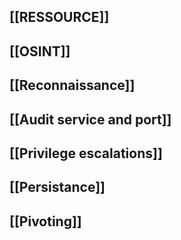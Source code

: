 ## [[RESSOURCE]]

## [[OSINT]]

## [[Reconnaissance]]

## [[Audit service and port]]

## [[Privilege escalations]]

## [[Persistance]]

## [[Pivoting]]


